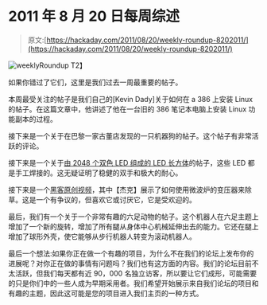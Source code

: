# 2011 年 8 月 20 日每周综述

> 原文:[https://hackaday.com/2011/08/20/weekly-roundup-8202011/](https://hackaday.com/2011/08/20/weekly-roundup-8202011/)

![](../Images/75ecefa9b2814c00b010823d9ba9bee8.png "weeklyRoundup")
T2】

如果你错过了它们，这里是我们过去一周最重要的帖子。

本周最受关注的帖子是我们自己的[Kevin Dady]关于如何在 a 386 上安装 Linux 的帖子。在这篇文章中，他讲述了他在一台旧的 386 笔记本电脑上安装 Linux 功能副本的过程。

接下来是一个关于在巴黎一家古董店发现的一只机器狗的帖子。这个帖子有非常活跃的评论。

接下来是一个关于[由 2048 个双色 LED 组成的 LED 长方体](http://hackaday.com/2011/08/14/largest-led-cube-weve-ever-seen-is-still-only-half-complete/)的帖子，这些 LED 都是手工焊接的。这无疑证明了稳健的双手和极大的耐心。

接下来是一个[黑客原创视频](http://hackaday.com/2011/08/16/video-shocking-weeds-into-submission-with-2400-volts/)，其中【杰克】展示了如何使用微波炉的变压器来除草。这是一个有争议的，但喜欢它或讨厌它，它是受欢迎的。

最后，我们有一个关于一个非常有趣的六足动物的帖子。这个机器人在六足主题上增加了一个新的旋转，增加了所有腿从身体中心机械延伸出去的能力。它还在腿上增加了球形外壳，使它能够从步行机器人转变为滚动机器人。

最后一个想法:如果你正在做一个有趣的项目，为什么不在我们的论坛上发布你的进展呢？对你正在做的事情有问题吗？我们也有这方面的内容。我们的论坛目前不太活跃，但我们每天都有近 90，000 名独立访客，所以要让它们成形，可能需要的只是你们中的一些人成为早期采用者。我们希望开始展示来自我们论坛的项目和有趣的主题，因此这可能是您的项目进入我们主页的一种方式。